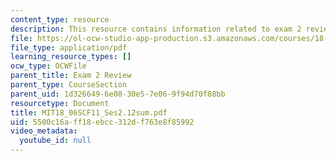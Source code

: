 ```yaml
---
content_type: resource
description: This resource contains information related to exam 2 review.
file: https://ol-ocw-studio-app-production.s3.amazonaws.com/courses/18-06sc-linear-algebra-fall-2011/5500c16aff18ebcc312df763e8f85992_MIT18_06SCF11_Ses2.12sum.pdf
file_type: application/pdf
learning_resource_types: []
ocw_type: OCWFile
parent_title: Exam 2 Review
parent_type: CourseSection
parent_uid: 1d326649-6e08-30e5-7e06-9f94d70f88bb
resourcetype: Document
title: MIT18_06SCF11_Ses2.12sum.pdf
uid: 5500c16a-ff18-ebcc-312d-f763e8f85992
video_metadata:
  youtube_id: null
---
```

